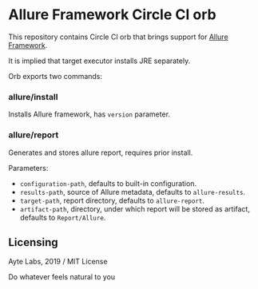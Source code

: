 # Allure Framework Circle CI orb

This repository contains Circle CI orb that brings support for 
[Allure Framework](https://github.com/allure-framework/allure2).

It is implied that target executor installs JRE separately.

Orb exports two commands:

### allure/install

Installs Allure framework, has `version` parameter.

### allure/report

Generates and stores allure report, requires prior install.

Parameters:

- `configuration-path`, defaults to built-in configuration.
- `results-path`, source of Allure metadata, defaults to 
`allure-results`.
- `target-path`, report directory, defaults to `allure-report`.
- `artifact-path`, directory, under which report will be stored as 
artifact, defaults to `Report/Allure`.

## Licensing

Ayte Labs, 2019 / MIT License

Do whatever feels natural to you
